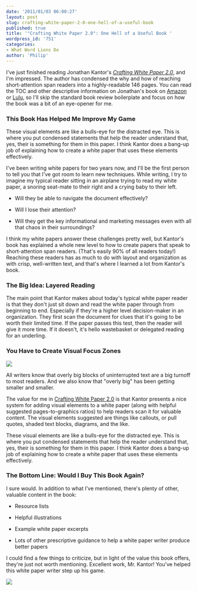 ```yaml
---
date: '2011/01/03 06:00:27'
layout: post
slug: crafting-white-paper-2-0-one-hell-of-a-useful-book
published: true
title: '"Crafting White Paper 2.0": One Hell of a Useful Book '
wordpress_id: '751'
categories:
- What Word Lions Do
author: 'Philip'
---
```


I've just finished reading Jonathan Kantor's _[Crafting White Paper 2.0](http://www.amazon.com/Crafting-White-Paper-2-0-Attention-Challenged/dp/0557163242)_, and I'm impressed. The author has condensed the why and how of reaching short-attention span readers into a highly-readable 146 pages. You can read the TOC and other descriptive information on Jonathan's book on [Amazon](http://www.amazon.com/Crafting-White-Paper-2-0-Attention-Challenged/dp/0557163242) or [Lulu](http://www.lulu.com/product/paperback/crafting-white-paper-20-designing-information-for-todays-time-and-attention-challenged-business-reader/5983721), so I'll skip the standard book review boilerplate and focus on how the book was a bit of an eye-opener for me.


### This Book Has Helped Me Improve My Game


 These visual elements are like a bulls-eye for the distracted eye. This is where you put condensed statements that help the reader understand that, yes, their is something for them in this paper. I think Kantor does a bang-up job of explaining how to create a white paper that uses these elements effectively. 

I've been writing white papers for two years now, and I'll be the first person to tell you that I've got room to learn new techniques. While writing, I try to imagine my typical reader sitting in an airplane trying to read my white paper, a snoring seat-mate to their right and a crying baby to their left.



	
* Will they be able to navigate the document effectively?

	
* Will I lose their attention?

	
* Will they get the key informational and marketing messages even with all that chaos in their surroundings?


I think my white papers answer these challenges pretty well, but Kantor's book has explained a whole new level to how to create papers that speak to short-attention span readers. (That's easily 90% of all readers today!) Reaching these readers has as much to do with layout and organization as with crisp, well-written text, and that's where I learned a lot from Kantor's book.


### The Big Idea: Layered Reading


The main point that Kantor makes about today's typical white paper reader is that they don't just sit down and read the white paper through from beginning to end. Especially if they're a higher level decision-maker in an organization. They first scan the document for clues that it's going to be worth their limited time. If the paper passes this test, then the reader will give it more time. If it doesn't, it's hello wastebasket or delegated reading for an underling.


### You Have to Create Visual Focus Zones


![](http://wordlions.com/wp-content/uploads/2010/12/bullseye.jpeg)


All writers know that overly big blocks of uninterrupted text are a big turnoff to most readers. And we also know that "overly big" has been getting smaller and smaller.

The value for me in [Crafting White Paper 2.0](http://www.amazon.com/Crafting-White-Paper-2-0-Attention-Challenged/dp/0557163242) is that Kantor presents a nice system for adding visual elements to a white paper (along with helpful suggested pages-to-graphics ratios) to help readers scan it for valuable content. The visual elements suggested are things like callouts, or pull quotes, shaded text blocks, diagrams, and the like.

These visual elements are like a bulls-eye for the distracted eye. This is where you put condensed statements that help the reader understand that, yes, their is something for them in this paper. I think Kantor does a bang-up job of explaining how to create a white paper that uses these elements effectively.


### The Bottom Line: Would I Buy This Book Again?


I sure would. In addition to what I've mentioned, there's plenty of other, valuable content in the book:



	
* Resource lists

	
* Helpful illustrations

	
* Example white paper excerpts

	
* Lots of other prescriptive guidance to help a white paper writer produce better papers


I could find a few things to criticize, but in light of the value this book offers, they're just not worth mentioning. Excellent work, Mr. Kantor! You've helped this white paper writer step up his game.








[![](http://static.lulu.com/product/paperback/crafting-white-paper-20-designing-information-for-todays-time-and-attention-challenged-business-reader/5983721/thumbnail/320)](http://www.lulu.com/product/paperback/crafting-white-paper-20-designing-information-for-todays-time-and-attention-challenged-business-reader/5983721)





